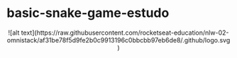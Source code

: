 # basic-snake-game-estudo
<div align="center">
![alt text](https://raw.githubusercontent.com/rocketseat-education/nlw-02-omnistack/af31be78f5d9fe2b0c9913196c0bbcbb97eb6de8/.github/logo.svg)
</div>
